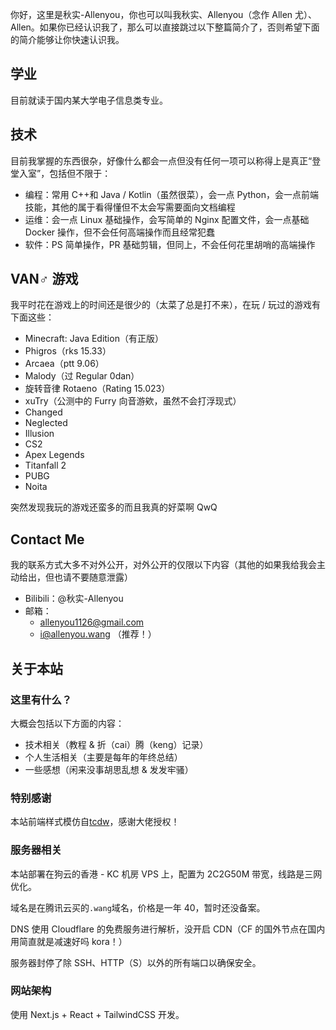 你好，这里是秋实-Allenyou，你也可以叫我秋实、Allenyou（念作 Allen 尤）、Allen。如果你已经认识我了，那么可以直接跳过以下整篇简介了，否则希望下面的简介能够让你快速认识我。

## 学业

目前就读于国内某大学电子信息类专业。

## 技术

目前我掌握的东西很杂，好像什么都会一点但没有任何一项可以称得上是真正“登堂入室”，包括但不限于：

- 编程：常用 C++和 Java / Kotlin（虽然很菜），会一点 Python，会一点前端技能，其他的属于看得懂但不太会写需要面向文档编程
- 运维：会一点 Linux 基础操作，会写简单的 Nginx 配置文件，会一点基础 Docker 操作，但不会任何高端操作而且经常犯蠢
- 软件：PS 简单操作，PR 基础剪辑，但同上，不会任何花里胡哨的高端操作

## VAN♂ 游戏

我平时花在游戏上的时间还是很少的（太菜了总是打不来），在玩 / 玩过的游戏有下面这些：

- Minecraft: Java Edition（有正版）
- Phigros（rks 15.33）
- Arcaea（ptt 9.06）
- Malody（过 Regular 0dan）
- 旋转音律 Rotaeno（Rating 15.023）
- xuTry（公测中的 Furry 向音游欸，虽然不会打浮现式）
- Changed
- Neglected
- Illusion
- CS2
- Apex Legends
- Titanfall 2
- PUBG
- Noita

突然发现我玩的游戏还蛮多的而且我真的好菜啊 QwQ

## Contact Me

我的联系方式大多不对外公开，对外公开的仅限以下内容（其他的如果我给我会主动给出，但也请不要随意泄露）

- Bilibili：@秋实-Allenyou
- 邮箱：
  - allenyou1126@gmail.com
  - i@allenyou.wang （推荐！）

## 关于本站

### 这里有什么？

大概会包括以下方面的内容：

- 技术相关（教程 & 折（cai）腾（keng）记录）
- 个人生活相关（主要是每年的年终总结）
- 一些感想（闲来没事胡思乱想 & 发发牢骚）

### 特别感谢

本站前端样式模仿自[tcdw](https://www.tcdw.net)，感谢大佬授权！

### 服务器相关

本站部署在狗云的香港 - KC 机房 VPS 上，配置为 2C2G50M 带宽，线路是三网优化。

域名是在腾讯云买的`.wang`域名，价格是一年 40，暂时还没备案。

DNS 使用 Cloudflare 的免费服务进行解析，没开启 CDN（CF 的国外节点在国内用简直就是减速好吗 kora！）

服务器封停了除 SSH、HTTP（S）以外的所有端口以确保安全。

### 网站架构

使用 Next.js + React + TailwindCSS 开发。
